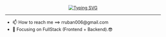 <div>
   <div align="center"> 
   <a href="https://git.io/typing-svg">
      <img src="https://readme-typing-svg.demolab.com?font=Fira+Code&pause=1000&width=435&lines=Hi+there+%F0%9F%91%8B;I%E2%80%99m+RubanRavikumar;And+I+am+Full+Stack+Developer" alt="Typing SVG" />
   </a> 
   </div>
   <hr>
   <ul>
       <li>
          📫 How to reach me ==> rruban006@gmail.com
       </li>
      <li> 🔭 Focusing on FullStack (Frontend + Backend).😎</li>
   </ul>
</div>

